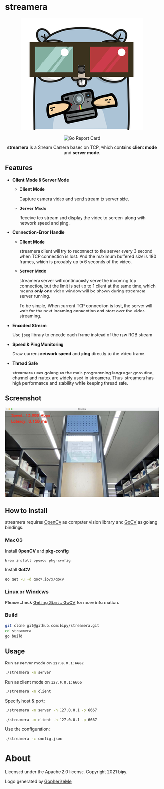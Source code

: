 # streamera

<p align="center">

<img src="assets/logo.png"/>

<div align="center">

![Go Report Card](https://goreportcard.com/badge/github.com/bipy/streamera)

**streamera** is a Stream Camera based on TCP, which contains **client mode** and **server mode**.

</div></p>

## Features

- **Client Mode & Server Mode**

    - **Client Mode**

        Capture camera video and send stream to server side.

    - **Server Mode** 

        Receive tcp stream and display the video to screen, along with network speed and ping.

- **Connection-Error Handle**

    - **Client Mode**

        streamera client will try to reconnect to the server every 3 second when TCP connection is lost. And the maximum buffered size is 180 frames, which is probably up to 6 seconds of the video.

    - **Server Mode**

        streamera server will continuously serve the incoming tcp connection, but the limit is set up to 1 client at the same time, which means **only one** video window will be shown during streamera server running. 

        To be simple, When current TCP connection is lost, the server will wait for the next  incoming connection and start over the video streaming.

- **Encoded Stream**

    Use `jpeg` library to encode each frame instead of the raw RGB stream

- **Speed & Ping Monitoring**

    Draw current **network speed** and **ping** directly to the video frame.

- **Thread Safe**

    streamera uses golang as the main programming language: goroutine, channel and mutex are widely used in streamera. Thus, streamera has high performance and stability while keeping thread safe.

## Screenshot

![](assets/screenshot.jpg)

## How to Install

streamera requires [OpenCV](https://opencv.org/) as computer vision library and [GoCV](https://github.com/hybridgroup/gocv) as golang bindings.

### MacOS

Install **OpenCV** and **pkg-config**

```bash
brew install opencv pkg-config
```

Install **GoCV**

```bash
go get -u -d gocv.io/x/gocv
```

### Linux or Windows

Please check [Getting Start :: GoCV](https://gocv.io/getting-started/) for more information.

### Build

```bash
git clone git@github.com:bipy/streamera.git
cd streamera
go build
```

## Usage

Run as server mode on `127.0.0.1:6666`:

```bash
./streamera -m server
```

Run as client mode on `127.0.0.1:6666`:

```bash
./streamera -m client
```

Specify host & port:

```bash
./streamera -m server -h 127.0.0.1 -p 6667
```

```bash
./streamera -m client -h 127.0.0.1 -p 6667
```

Use the configuration:

```bash
./streamera -c config.json
```



# About

Licensed under the Apache 2.0 license. Copyright 2021 bipy.

Logo generated by [GopherizeMe](https://gopherize.me/)


